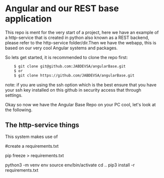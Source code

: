 # Angular and our REST base application

This repo is ment for the very start of a project, here we have an example of a http-service that is created in python also known as a REST backend, please refer to the http-service folder/dir.Then we have the webapp, this is based on our very cool Angular systems and packages. 

So lets get started, it is recommended to clone the repo first:
```bash
    $ git clone git@github.com:JABDEVSA/angularBase.git
    $ or
    $ git clone https://github.com/JABDEVSA/angularBase.git
```

note: if you are using the ssh option which is the best ensure that you have your ssh key installed on this github in security access that through settings.

Okay so now we have the Angular Base Repo on your PC cool, let's look at the following.

## The http-service things

This system makes use of 


#create a requirements.txt

pip freeze > requirements.txt

python3 -m venv env
source env/bin/activate
cd ..
pip3 install -r requirements.txt
